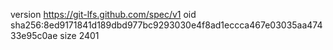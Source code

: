 version https://git-lfs.github.com/spec/v1
oid sha256:8ed9171841d189dbd977bc9293030e4f8ad1eccca467e03035aa47433e95c0ae
size 2401
